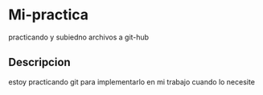 # Mi-practica
practicando y subiedno archivos a git-hub

## Descripcion
estoy practicando git para implementarlo en mi trabajo cuando lo necesite
